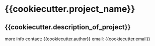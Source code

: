 {{cookiecutter.project_name}}
==============================

{{cookiecutter.description_of_project}}
------------

more info contact: {{cookiecutter.author}} email: {{cookiecutter.email}}